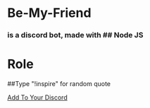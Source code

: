 # Be-My-Friend
### is a discord bot, made with ## Node JS

# Role
##Type "!inspire" for random quote

[Add To Your Discord](https://discord.com/api/oauth2/authorize?client_id=845555239008600074&permissions=470080&scope=bot)
